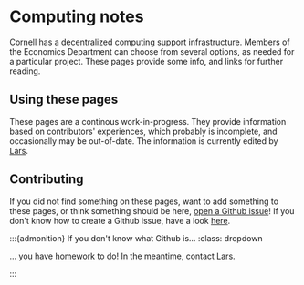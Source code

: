 # Computing notes

Cornell has a decentralized computing support infrastructure. Members of the Economics Department can choose from several options, as needed for a particular project. These pages provide some info, and links for further reading.

## Using these pages

These pages are a continous work-in-progress. They provide information based on contributors' experiences, which probably is incomplete, and occasionally may be out-of-date. The information is currently edited by [Lars](https://github.com/larsvilhuber/).

## Contributing

If you did not find something on these pages, want to add something to these pages, or think something should be here, [open a Github issue](https://github.com/labordynamicsinstitute/ecco-notes/issues/new/choose)! If you don't know how to create a Github issue, have a look [here](https://docs.github.com/en/issues/tracking-your-work-with-issues/quickstart). 

:::{admonition} If you don't know what Github is...
:class: dropdown

... you have [homework](https://swcarpentry.github.io/git-novice/) to do! In the meantime, contact [Lars](https://www.ilr.cornell.edu/people/lars-vilhuber).

:::

